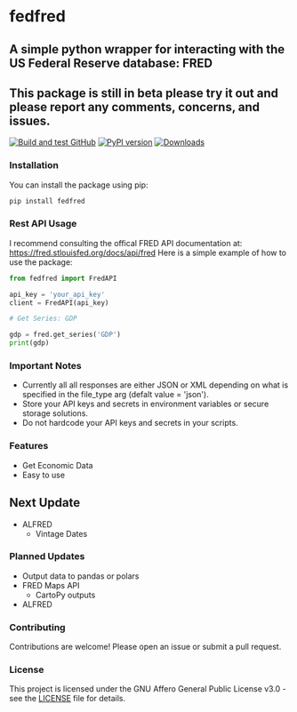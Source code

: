 # fedfred
## A simple python wrapper for interacting with the US Federal Reserve database: FRED
## This package is still in beta please try it out and please report any comments, concerns, and issues.

[![Build and test GitHub](https://github.com/nikhilxsunder/fedfred/actions/workflows/main.yml/badge.svg)](https://github.com/nikhilxsunder/fedfred/actions)
[![PyPI version](https://img.shields.io/pypi/v/fedfred.svg)](https://pypi.org/project/fedfred/)
[![Downloads](https://img.shields.io/pypi/dm/fedfred.svg)](https://pypi.org/project/fedfred/)

### Installation

You can install the package using pip:

```sh
pip install fedfred
```

### Rest API Usage

I recommend consulting the offical FRED API documentation at: 
https://fred.stlouisfed.org/docs/api/fred
Here is a simple example of how to use the package:

```python
from fedfred import FredAPI

api_key = 'your_api_key'
client = FredAPI(api_key)

# Get Series: GDP

gdp = fred.get_series('GDP')
print(gdp)
```

### Important Notes

- Currently all all responses are either JSON or XML depending on what is specified in the file_type arg (defalt value = 'json').
- Store your API keys and secrets in environment variables or secure storage solutions.
- Do not hardcode your API keys and secrets in your scripts.

### Features

- Get Economic Data
- Easy to use

## Next Update 

- ALFRED
    - Vintage Dates

### Planned Updates

- Output data to pandas or polars
- FRED Maps API
    - CartoPy outputs
- ALFRED

### Contributing

Contributions are welcome! Please open an issue or submit a pull request.

### License

This project is licensed under the GNU Affero General Public License v3.0 - see the [LICENSE](LICENSE) file for details.
